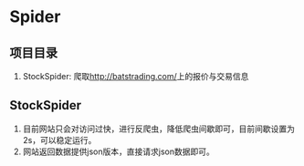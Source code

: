 # Spider

## 项目目录
1. StockSpider: 爬取<http://batstrading.com/>上的报价与交易信息

## StockSpider
1. 目前网站只会对访问过快，进行反爬虫，降低爬虫间歇即可，目前间歇设置为2s，可以稳定运行。
2. 网站返回数据提供json版本，直接请求json数据即可。
